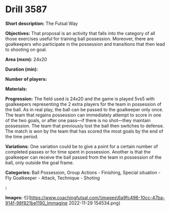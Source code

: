 # Drill 3587

**Short description:**
The Futsal Way

**Objectives:**
That proposal is an activity that falls into the category of all those exercises useful for training ball possession. Moreover, there are goalkeepers who participate in the possession and transitions that then lead to shooting on goal.

**Area (mxm):**
24x20

**Duration (min):**


**Number of players:**


**Materials:**


**Progression:**
The field used is 24x20 and the game is played 5vs5 with goalkeepers representing the 2 extra players for the team in possession of the ball. As in real play, the ball can be passed to the goalkeeper only once. The team that regains possession can immediately attempt to score in one of the two goals, or after one pass—if there is no shot—they maintain possession. The team that previously lost the ball then switches to defense. The match is won by the team that has scored the most goals by the end of the time period.

**Variations:**
One variation could be to give a point for a certain number of completed passes or for time spent in possession. Another is that the goalkeeper can receive the ball passed from the team in possession of the ball, only outside the goal frame.

**Categories:**
Ball Possession, Group Actions - Finishing, Special situation - Fly Goalkeeper - Attack, Technique - Shoting

**:**


**Images:**
![](https://www.coachingfutsal.com/\images\6a9fc498-10cc-47ba-914f-98f821be1190_Immagine 2022-11-29 154534.png)

